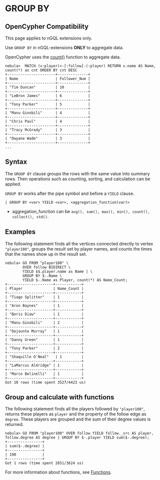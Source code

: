 # GROUP BY

## OpenCypher Compatibility

This page applies to nGQL extensions only.

Use `GROUP BY` in nGQL-extensions **ONLY** to aggregate data.

OpenCypher uses the [count()](../6.functions-and-expressions/7.count.md) function to aggregate data.

```ngql
nebula>  MATCH (v:player)<-[:follow]-(:player) RETURN v.name AS Name, count(*) as cnt ORDER BY cnt DESC
+----------------------+--------------+
| Name                 | Follower_Num |
+----------------------+--------------+
| "Tim Duncan"         | 10           |
+----------------------+--------------+
| "LeBron James"       | 6            |
+----------------------+--------------+
| "Tony Parker"        | 5            |
+----------------------+--------------+
| "Manu Ginobili"      | 4            |
+----------------------+--------------+
| "Chris Paul"         | 4            |
+----------------------+--------------+
| "Tracy McGrady"      | 3            |
+----------------------+--------------+
| "Dwyane Wade"        | 3            |
+----------------------+--------------+
...
```

## Syntax

The `GROUP BY` clause groups the rows with the same value into summary rows. Then operations such as counting, sorting, and calculation can be applied.

`GROUP BY` works after the pipe symbol and before a `YIELD` clause.

```ngql
| GROUP BY <var> YIELD <var>, <aggregation_function(var)>
```

- aggregation_function can be `avg(), sum(), max(), min(), count(), collect(), std()`.

## Examples

The following statement finds all the vertices connected directly to vertex `"player100"`, groups the result set by player names, and counts the times that the names show up in the result set.

```ngql
nebula> GO FROM "player100" \
        OVER follow BIDIRECT \
        YIELD $$.player.name as Name | \
        GROUP BY $-.Name \
        YIELD $-.Name as Player, count(*) AS Name_Count;
+---------------------+------------+
| Player              | Name_Count |
+---------------------+------------+
| "Tiago Splitter"    | 1          |
+---------------------+------------+
| "Aron Baynes"       | 1          |
+---------------------+------------+
| "Boris Diaw"        | 1          |
+---------------------+------------+
| "Manu Ginobili"     | 2          |
+---------------------+------------+
| "Dejounte Murray"   | 1          |
+---------------------+------------+
| "Danny Green"       | 1          |
+---------------------+------------+
| "Tony Parker"       | 2          |
+---------------------+------------+
| "Shaquille O'Neal"   | 1         |
+---------------------+------------+
| "LaMarcus Aldridge" | 1          |
+---------------------+------------+
| "Marco Belinelli"   | 1          |
+---------------------+------------+
Got 10 rows (time spent 3527/4423 us)
```

## Group and calculate with functions

The following statement finds all the players followed by `"player100"`, returns these players as `player` and the property of the follow edge as `degree`. These players are grouped and the sum of their degree values is returned.

```ngql
nebula> GO FROM "player100" OVER follow YIELD follow._src AS player, follow.degree AS degree | GROUP BY $-.player YIELD sum($-.degree);
+----------------+
| sum($-.degree) |
+----------------+
| 190            |
+----------------+
Got 1 rows (time spent 2851/3624 us)
```

For more information about functions, see [Functions](../6.functions-and-expressions/1.math.md).
